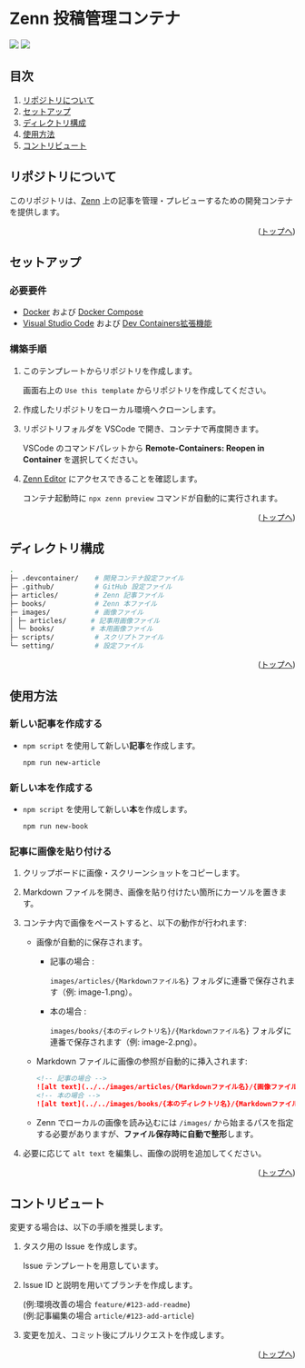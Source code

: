 <div id="top"></div>

# Zenn 投稿管理コンテナ

<p style="display: inline">
  <img src="https://img.shields.io/badge/-Node.js-000000.svg?logo=node.js&style=for-the-badge">
  <img src="https://img.shields.io/badge/-Docker-000000.svg?logo=docker&style=for-the-badge">
</p>

## 目次

1. [リポジトリについて](#リポジトリについて)
2. [セットアップ](#セットアップ)
3. [ディレクトリ構成](#ディレクトリ構成)
4. [使用方法](#使用方法)
5. [コントリビュート](#コントリビュート)

## リポジトリについて

このリポジトリは、[Zenn](https://zenn.dev/) 上の記事を管理・プレビューするための開発コンテナを提供します。

<p align="right">(<a href="#top">トップへ</a>)</p>

## セットアップ

### 必要要件

- [Docker](https://docs.docker.jp/get-started/overview.html) および [Docker Compose](https://docs.docker.jp/compose/toc.html)
- [Visual Studio Code](https://code.visualstudio.com/) および [Dev Containers拡張機能](https://marketplace.visualstudio.com/items?itemName=ms-vscode-remote.remote-containers)

### 構築手順

1. このテンプレートからリポジトリを作成します。

   画面右上の `Use this template` からリポジトリを作成してください。

2. 作成したリポジトリをローカル環境へクローンします。

3. リポジトリフォルダを VSCode で開き、コンテナで再度開きます。

   VSCode のコマンドパレットから **Remote-Containers: Reopen in Container** を選択してください。

4. [Zenn Editor](http://localhost:8080/) にアクセスできることを確認します。

   コンテナ起動時に `npx zenn preview` コマンドが自動的に実行されます。

<p align="right">(<a href="#top">トップへ</a>)</p>

## ディレクトリ構成

```bash
.
├─ .devcontainer/    # 開発コンテナ設定ファイル
├─ .github/          # GitHub 設定ファイル
├─ articles/         # Zenn 記事ファイル
├─ books/            # Zenn 本ファイル
├─ images/           # 画像ファイル
│ ├─ articles/      # 記事用画像ファイル
│ └─ books/         # 本用画像ファイル
├─ scripts/          # スクリプトファイル
└─ setting/          # 設定ファイル
```

<p align="right">(<a href="#top">トップへ</a>)</p>

## 使用方法

### 新しい記事を作成する

- `npm script` を使用して新しい**記事**を作成します。

   ```bash
   npm run new-article
   ```

### 新しい本を作成する

- `npm script` を使用して新しい**本**を作成します。

   ```bash
   npm run new-book
   ```

### 記事に画像を貼り付ける

1. クリップボードに画像・スクリーンショットをコピーします。

2. Markdown ファイルを開き、画像を貼り付けたい箇所にカーソルを置きます。

3. コンテナ内で画像をペーストすると、以下の動作が行われます:

   - 画像が自動的に保存されます。

     - 記事の場合 :

       `images/articles/{Markdownファイル名}` フォルダに連番で保存されます（例: image-1.png）。

     - 本の場合 :

       `images/books/{本のディレクトリ名}/{Markdownファイル名}` フォルダに連番で保存されます（例: image-2.png）。

   - Markdown ファイルに画像の参照が自動的に挿入されます:

      ```md
      <!-- 記事の場合 -->
      ![alt text](../../images/articles/{Markdownファイル名}/{画像ファイル名})
      <!-- 本の場合 -->
      ![alt text](../../images/books/{本のディレクトリ名}/{Markdownファイル名}/{画像ファイル名})
      ```

   - Zenn でローカルの画像を読み込むには `/images/` から始まるパスを指定する必要がありますが、**ファイル保存時に自動で整形**します。

4. 必要に応じて `alt text` を編集し、画像の説明を追加してください。

<p align="right">(<a href="#top">トップへ</a>)</p>

## コントリビュート

変更する場合は、以下の手順を推奨します。

1. タスク用の Issue を作成します。

   Issue テンプレートを用意しています。

2. Issue ID と説明を用いてブランチを作成します。

   (例:環境改善の場合 `feature/#123-add-readme`)  
   (例:記事編集の場合 `article/#123-add-article`)

3. 変更を加え、コミット後にプルリクエストを作成します。

<p align="right">(<a href="#top">トップへ</a>)</p>
